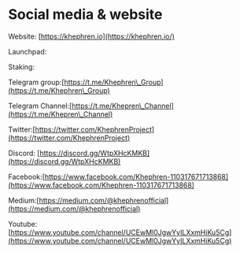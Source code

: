 # Social media & website

Website: [https://khephren.io](https://khephren.io/)

Launchpad:

Staking:

Telegram group:[https://t.me/Khephren\_Group](https://t.me/Khephren\_Group)

Telegram Channel:[https://t.me/Khepren\_Channel](https://t.me/Khepren\_Channel)

Twitter:[https://twitter.com/KhephrenProject](https://twitter.com/KhephrenProject)

Discord: [https://discord.gg/WtpXHcKMKB](https://discord.gg/WtpXHcKMKB)

Facebook:[https://www.facebook.com/Khephren-110317671713868](https://www.facebook.com/Khephren-110317671713868)

Medium:[https://medium.com/@khephrenofficial](https://medium.com/@khephrenofficial)

Youtube:[https://www.youtube.com/channel/UCEwMl0JgwYyILXxmHiKu5Cg](https://www.youtube.com/channel/UCEwMl0JgwYyILXxmHiKu5Cg)
